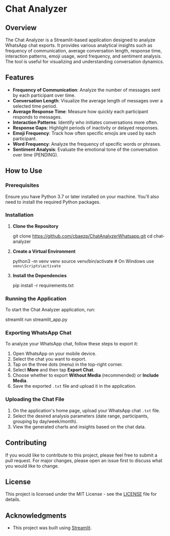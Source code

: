 # Chat Analyzer

## Overview

The Chat Analyzer is a Streamlit-based application designed to analyze WhatsApp chat exports. It provides various analytical insights such as frequency of communication, average conversation length, response time, interaction patterns, emoji usage, word frequency, and sentiment analysis. The tool is useful for visualizing and understanding conversation dynamics.

## Features

- **Frequency of Communication**: Analyze the number of messages sent by each participant over time.
- **Conversation Length**: Visualize the average length of messages over a selected time period.
- **Average Response Time**: Measure how quickly each participant responds to messages.
- **Interaction Patterns**: Identify who initiates conversations more often.
- **Response Gaps**: Highlight periods of inactivity or delayed responses.
- **Emoji Frequency**: Track how often specific emojis are used by each participant.
- **Word Frequency**: Analyze the frequency of specific words or phrases.
- **Sentiment Analysis**: Evaluate the emotional tone of the conversation over time (PENDING).

## How to Use

### Prerequisites

Ensure you have Python 3.7 or later installed on your machine. You'll also need to install the required Python packages.

### Installation

1. **Clone the Repository**

   git clone https://github.com/cbaezp/ChatAnalyzerWhatsapp.git
   cd chat-analyzer

2. **Create a Virtual Environment**

   python3 -m venv venv
   source venv/bin/activate  # On Windows use `venv\Scripts\activate`

3. **Install the Dependencies**

   pip install -r requirements.txt

### Running the Application

To start the Chat Analyzer application, run:

   streamlit run streamlit_app.py

### Exporting WhatsApp Chat

To analyze your WhatsApp chat, follow these steps to export it:

1. Open WhatsApp on your mobile device.
2. Select the chat you want to export.
3. Tap on the three dots (menu) in the top-right corner.
4. Select **More** and then tap **Export Chat**.
5. Choose whether to export **Without Media** (recommended) or **Include Media**.
6. Save the exported `.txt` file and upload it in the application.

### Uploading the Chat File

1. On the application's home page, upload your WhatsApp chat `.txt` file.
2. Select the desired analysis parameters (date range, participants, grouping by day/week/month).
3. View the generated charts and insights based on the chat data.


## Contributing

If you would like to contribute to this project, please feel free to submit a pull request. For major changes, please open an issue first to discuss what you would like to change.

## License

This project is licensed under the MIT License - see the [LICENSE](LICENSE) file for details.

## Acknowledgments

- This project was built using [Streamlit](https://streamlit.io/).
